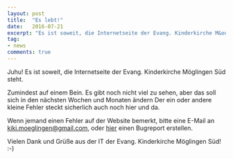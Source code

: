 ```yaml
---
layout: post
title:  "Es lebt!"
date:   2016-07-21
excerpt: "Es ist soweit, die Internetseite der Evang. Kinderkirche M&ouml;glingen S&uuml;d steht."
tag:
- news
comments: true
---
```


Juhu! Es ist soweit, die Internetseite der Evang. Kinderkirche M&ouml;glingen S&uuml;d steht.

Zumindest auf einem Bein. Es gibt noch nicht viel zu sehen, aber das soll sich in den nächsten Wochen und Monaten &auml;ndern Der ein oder andere kleine Fehler steckt sicherlich auch noch hier und da.

Wenn jemand einen Fehler auf der Website bemerkt, bitte eine E-Mail an [kiki.moeglingen@gmail.com](mailto:kiki.moeglingen@gmail.com), oder [hier](https://github.com/kiki-moeglingen/kiki-moeglingen.github.io/issues) einen Bugreport erstellen.

Vielen Dank und Grüße aus der IT der Evang. Kinderkirche Möglingen Süd! :-)